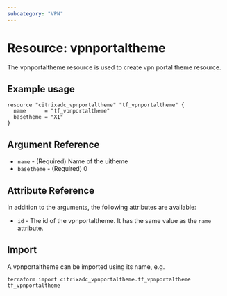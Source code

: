 ```yaml
---
subcategory: "VPN"
---
```


# Resource: vpnportaltheme

The vpnportaltheme resource is used to create vpn portal theme resource.


## Example usage

```hcl
resource "citrixadc_vpnportaltheme" "tf_vpnportaltheme" {
  name      = "tf_vpnportaltheme"
  basetheme = "X1"
}
```


## Argument Reference

* `name` - (Required) Name of the uitheme
* `basetheme` - (Required) 0


## Attribute Reference

In addition to the arguments, the following attributes are available:

* `id` - The id of the vpnportaltheme. It has the same value as the `name` attribute.


## Import

A vpnportaltheme can be imported using its name, e.g.

```shell
terraform import citrixadc_vpnportaltheme.tf_vpnportaltheme tf_vpnportaltheme
```
